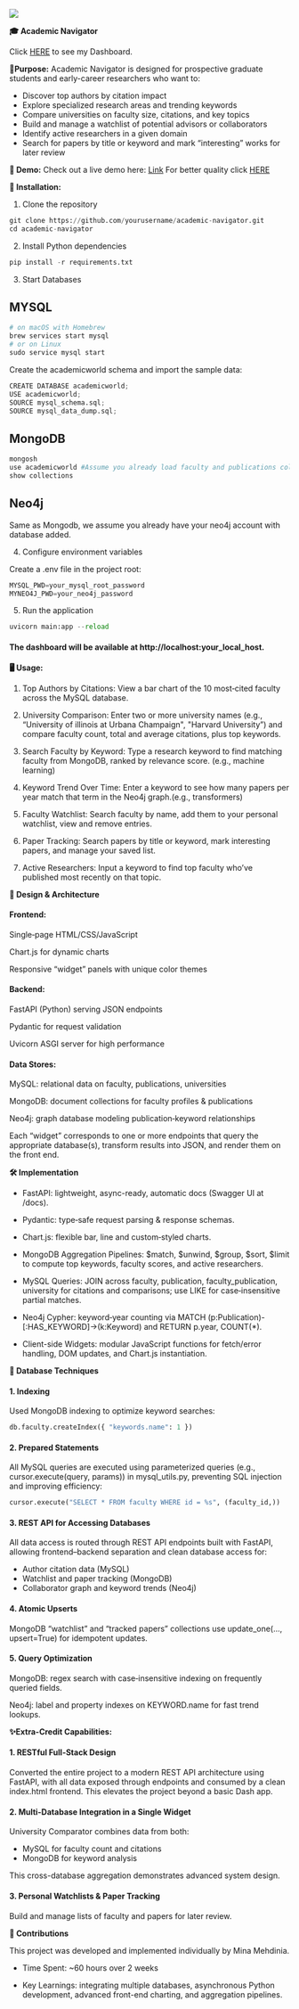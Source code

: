 ![](Academic_Dashboard.png)

**🎓 Academic Navigator** 

Click [HERE](http://127.0.0.1:8000) to see my Dashboard. 

**📌Purpose:** Academic Navigator is designed for prospective graduate students and early-career researchers who want to:

* Discover top authors by citation impact
* Explore specialized research areas and trending keywords
* Compare universities on faculty size, citations, and key topics
* Build and manage a watchlist of potential advisors or collaborators
* Identify active researchers in a given domain
* Search for papers by title or keyword and mark “interesting” works for later review

**🔗 Demo:** Check out a live demo here: [Link](https://mediaspace.illinois.edu/media/t/1_hg4x155y)
For better quality click [HERE](https://drive.google.com/file/d/10_m5D2bWwrJYLPHnH2rVppkcpnmJe-ks/view?usp=share_link)

**🚀 Installation:** 

 1. Clone the repository
```python
git clone https://github.com/yourusername/academic-navigator.git
cd academic-navigator   
```
 2. Install Python dependencies
```python
pip install -r requirements.txt 
```
3. Start Databases
   
## MYSQL

```python
# on macOS with Homebrew
brew services start mysql
# or on Linux
sudo service mysql start
```
Create the academicworld schema and import the sample data:

```python
CREATE DATABASE academicworld;
USE academicworld;
SOURCE mysql_schema.sql;
SOURCE mysql_data_dump.sql;
```
## MongoDB

```python
mongosh
use academicworld #Assume you already load faculty and publications collections from JSON
show collections
```

## Neo4j

Same as Mongodb, we assume you already have your neo4j account with database added. 

4. Configure environment variables

Create a .env file in the project root:
```python
MYSQL_PWD=your_mysql_root_password
MYNEO4J_PWD=your_neo4j_password
```
5. Run the application
```python
uvicorn main:app --reload
```
#### The dashboard will be available at http://localhost:your_local_host.

**🖥️ Usage:** 

1. Top Authors by Citations:
View a bar chart of the 10 most‐cited faculty across the MySQL database.

2. University Comparison:
Enter two or more university names (e.g., “University of illinois at Urbana Champaign", "Harvard University”) and compare faculty count, total and average citations, plus top keywords.

3. Search Faculty by Keyword: Type a research keyword to find matching faculty from MongoDB, ranked by relevance score. (e.g., machine learning)

4. Keyword Trend Over Time: Enter a keyword to see how many papers per year match that term in the Neo4j graph.(e.g., transformers)

5. Faculty Watchlist: Search faculty by name, add them to your personal watchlist, view and remove entries. 

6. Paper Tracking: Search papers by title or keyword, mark interesting papers, and manage your saved list.

7. Active Researchers: Input a keyword to find top faculty who’ve published most recently on that topic.

**🎨 Design & Architecture** 


####  Frontend:

Single‐page HTML/CSS/JavaScript

Chart.js for dynamic charts

Responsive “widget” panels with unique color themes

#### Backend:

FastAPI (Python) serving JSON endpoints

Pydantic for request validation

Uvicorn ASGI server for high performance

#### Data Stores:

MySQL: relational data on faculty, publications, universities

MongoDB: document collections for faculty profiles & publications

Neo4j: graph database modeling publication‐keyword relationships

Each “widget” corresponds to one or more endpoints that query the appropriate database(s), transform results into JSON, and render them on the front end.


**🛠️ Implementation** 

* FastAPI: lightweight, async-ready, automatic docs (Swagger UI at /docs).

* Pydantic: type‐safe request parsing & response schemas.

* Chart.js: flexible bar, line and custom‐styled charts.

* MongoDB Aggregation Pipelines: $match, $unwind, $group, $sort, $limit to compute top keywords, faculty scores, and active researchers.

* MySQL Queries: JOIN across faculty, publication, faculty_publication, university for citations and comparisons; use LIKE for case‐insensitive partial matches.

* Neo4j Cypher: keyword‐year counting via MATCH (p:Publication)-[:HAS_KEYWORD]->(k:Keyword) and RETURN p.year, COUNT(*).

* Client-side Widgets: modular JavaScript functions for fetch/error handling, DOM updates, and Chart.js instantiation.

**💾 Database Techniques** 
#### 1. Indexing
Used MongoDB indexing to optimize keyword searches:
```python
db.faculty.createIndex({ "keywords.name": 1 })
```

#### 2. Prepared Statements
All MySQL queries are executed using parameterized queries (e.g., cursor.execute(query, params)) in mysql_utils.py, preventing SQL injection and improving efficiency:
```python
cursor.execute("SELECT * FROM faculty WHERE id = %s", (faculty_id,))
```
#### 3. REST API for Accessing Databases
All data access is routed through REST API endpoints built with FastAPI, allowing frontend–backend separation and clean database access for:

* Author citation data (MySQL)
* Watchlist and paper tracking (MongoDB)
* Collaborator graph and keyword trends (Neo4j)

#### 4. Atomic Upserts

MongoDB “watchlist” and “tracked papers” collections use update_one(..., upsert=True) for idempotent updates.

#### 5. Query Optimization

MongoDB: regex search with case‐insensitive indexing on frequently queried fields.
	
Neo4j: label and property indexes on KEYWORD.name for fast trend lookups.



**✨Extra-Credit Capabilities:** 

#### 1. RESTful Full-Stack Design

Converted the entire project to a modern REST API architecture using FastAPI, with all data exposed through endpoints and consumed by a clean index.html frontend. This elevates the project beyond a basic Dash app.

#### 2.	Multi-Database Integration in a Single Widget

University Comparator combines data from both:
* MySQL for faculty count and citations
* MongoDB for keyword analysis

This cross-database aggregation demonstrates advanced system design.

#### 3.	Personal Watchlists & Paper Tracking

Build and manage lists of faculty and papers for later review.


**🤝 Contributions** 

This project was developed and implemented individually by Mina Mehdinia.

* Time Spent: ~60 hours over 2 weeks

* Key Learnings: integrating multiple databases, asynchronous Python development, advanced front-end charting, and aggregation pipelines.



